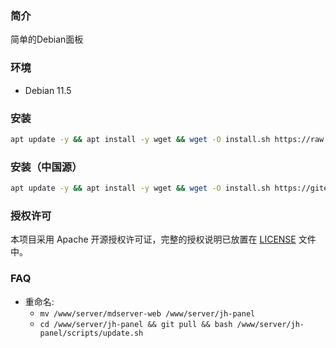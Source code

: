
### 简介

简单的Debian面板

### 环境

- Debian 11.5

### 安装

```bash
apt update -y && apt install -y wget && wget -O install.sh https://raw.githubusercontent.com/jianghujs/jh-panel/master/scripts/install.sh && bash install.sh
```

### 安装（中国源）

```bash
apt update -y && apt install -y wget && wget -O install.sh https://gitee.com/jianghujs/jh-panel/raw/master/scripts/install.sh && bash install.sh cn
```

### 授权许可

本项目采用 Apache 开源授权许可证，完整的授权说明已放置在 [LICENSE](https://github.com/jianghujs/jh-panel/blob/master/LICENSE) 文件中。

### FAQ

- 重命名: 
    - `mv /www/server/mdserver-web /www/server/jh-panel`
    - `cd /www/server/jh-panel && git pull && bash /www/server/jh-panel/scripts/update.sh`

